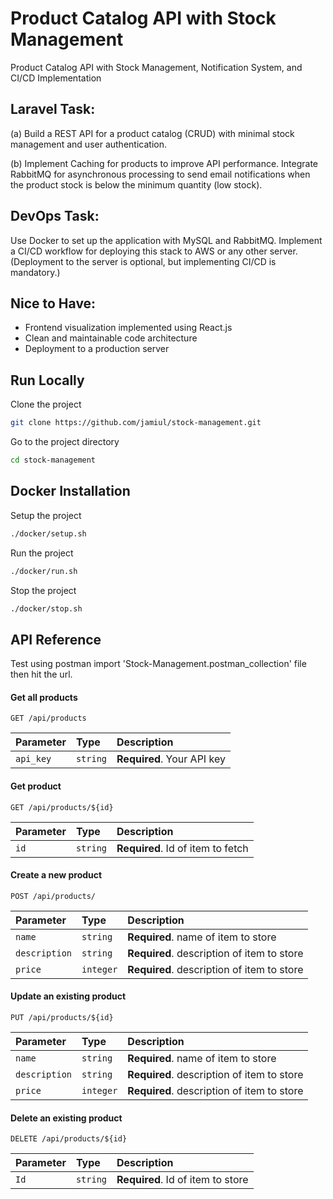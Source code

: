 
# Product Catalog API with Stock Management

Product Catalog API with Stock Management, Notification System, and CI/CD Implementation

## Laravel Task:
(a) Build a REST API for a product catalog (CRUD) with minimal stock management and user authentication.

(b) Implement Caching for products to improve API performance. Integrate RabbitMQ for asynchronous processing to send email notifications when the product stock is below the minimum quantity (low stock).
## DevOps Task:
Use Docker to set up the application with MySQL and RabbitMQ. Implement a CI/CD workflow for deploying this stack to AWS or any other server. (Deployment to the server is optional, but implementing CI/CD is mandatory.)

## Nice to Have:
- Frontend visualization implemented using React.js
- Clean and maintainable code architecture
- Deployment to a production server


## Run Locally

Clone the project

```bash
git clone https://github.com/jamiul/stock-management.git
```

Go to the project directory

```bash
cd stock-management
```

## Docker Installation

Setup the project

```bash
./docker/setup.sh
```

Run the project

```bash
./docker/run.sh
```

Stop the project

```bash
./docker/stop.sh
```
## API Reference
Test using postman import 'Stock-Management.postman_collection' file then
hit the url.

#### Get all products

```http
GET /api/products
```

| Parameter | Type     | Description                |
| :-------- | :------- | :------------------------- |
| `api_key` | `string` | **Required**. Your API key |

#### Get product

```http
GET /api/products/${id}
```

| Parameter | Type     | Description                       |
| :-------- | :------- | :-------------------------------- |
| `id`      | `string` | **Required**. Id of item to fetch |

#### Create a new product

```http
POST /api/products/
```

| Parameter | Type     | Description                       |
| :-------- | :------- | :-------------------------------- |
| `name`      | `string` | **Required**. name of item to store |
| `description`      | `string` | **Required**. description of item to store |
| `price`      | `integer` | **Required**. description of item to store |

#### Update an existing product

```http
PUT /api/products/${id}
```

| Parameter | Type     | Description                       |
| :-------- | :------- | :-------------------------------- |
| `name`      | `string` | **Required**. name of item to store |
| `description`      | `string` | **Required**. description of item to store |
| `price`      | `integer` | **Required**. description of item to store |

#### Delete an existing product

```http
DELETE /api/products/${id}
```

| Parameter | Type     | Description                       |
| :-------- | :------- | :-------------------------------- |
| `Id`      | `string` | **Required**. Id of item to store |

